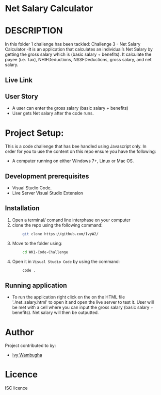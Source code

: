 # Net Salary Calculator 

# DESCRIPTION
In this folder 1 challenge has been tackled:
         Challenge 3 - Net Salary Calculator 
-It is an application  that calculates an individual’s Net Salary by getting the gross salary which is (basic salary + benefits). It calculate the payee (i.e. Tax), NHIFDeductions, NSSFDeductions, gross salary, and net salary. 

## Live Link

## User Story
- A user can enter the gross salary (basic salary + benefits) 
- User gets Net salary after the code runs.

# Project Setup:
This is a code challenge that has bee handled using Javascript only.
In order for you to use the content on this repo ensure you have the following:
- A computer running on either Windows 7+, Linux or Mac OS.

## Development prerequisites
- Visual Studio Code.
- Live Server Visual Studio Extension


## Installation
1. Open a terminal/ comand line interphase on your computer
2. clone the repo using the following command: 
```bash
        git clone https://github.com/IvyW2/
```
3. Move to the folder using:
```bash
        cd WK1-Code-Challenge
```      
4. Open it in `Visual Studio Code` by using the command:
```bash
        code .
```

## Running application
- To run the application right click on the on the HTML file './net_salary.html' to open it and open the live server to test it. User will be met with a cell where you can input the gross salary (basic salary + benefits). Net salary will then be outputted.

# Author
Project contributed to by:
- [Ivy Wambugha](https://github.com/IvyW2/)

# Licence
ISC licence